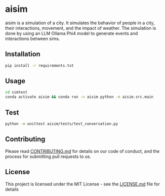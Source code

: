 # aisim

aisim is a simulation of a city. It simulates the behavior of people in a city, their interactions, movement, and the impact of weather. The simulation is done by using an LLM Ollama Phi4 model to generate events and interactions between sims.

## Installation

```bash
pip install -r requirements.txt
```

## Usage

```bash
cd simtest
conda activate aisim && conda run -n aisim python -m aisim.src.main
```

## Test

```bash
python -m unittest aisim/tests/test_conversation.py
```

## Contributing

Please read [CONTRIBUTING.md](CONTRIBUTING.md) for details on our code of conduct, and the process for submitting pull requests to us.

## License

This project is licensed under the MIT License - see the [LICENSE.md](LICENSE.md) file for details